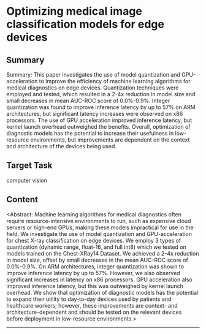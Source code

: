 # Optimizing medical image classification models for edge devices

## Summary

Summary: This paper investigates the use of model quantization and GPU-acceleration to improve the efficiency of machine learning algorithms for medical diagnostics on edge devices. Quantization techniques were employed and tested, which resulted in a 2-4x reduction in model size and small decreases in mean AUC-ROC score of 0.0%-0.9%. Integer quantization was found to improve inference latency by up to 57% on ARM architectures, but significant latency increases were observed on x86 processors. The use of GPU acceleration improved inference latency, but kernel launch overhead outweighed the benefits. Overall, optimization of diagnostic models has the potential to increase their usefulness in low-resource environments, but improvements are dependent on the context and architecture of the devices being used.


## Target Task

computer vision

## Content

<Abstract: Machine learning algorithms for medical diagnostics often require resource-intensive environments to run, such as expensive cloud servers or high-end GPUs, making these models impractical for use in the field. We investigate the use of model quantization and GPU-acceleration for chest X-ray classification on edge devices. We employ 3 types of quantization (dynamic range, float-16, and full int8) which we tested on models trained on the Chest-XRay14 Dataset. We achieved a 2-4x reduction in model size, offset by small decreases in the mean AUC-ROC score of 0.0%-0.9%. On ARM architectures, integer quantization was shown to improve inference latency by up to 57%. However, we also observed significant increases in latency on x86 processors. GPU acceleration also improved inference latency, but this was outweighed by kernel launch overhead. We show that optimization of diagnostic models has the potential to expand their utility to day-to-day devices used by patients and healthcare workers; however, these improvements are context- and architecture-dependent and should be tested on the relevant devices before deployment in low-resource environments.>



---

